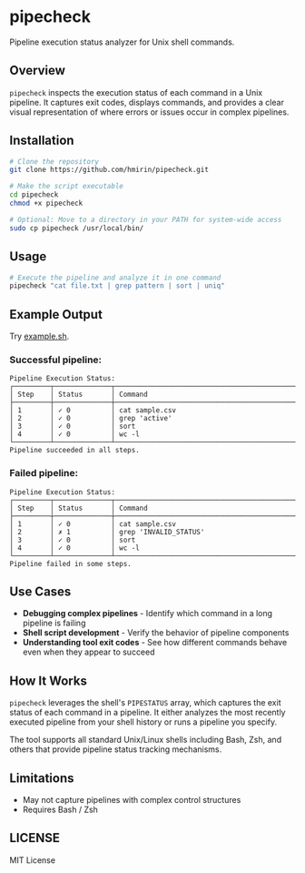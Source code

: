 # pipecheck

Pipeline execution status analyzer for Unix shell commands.

## Overview

`pipecheck` inspects the execution status of each command in a Unix pipeline. It captures exit codes, displays commands, and provides a clear visual representation of where errors or issues occur in complex pipelines.

## Installation

```bash
# Clone the repository
git clone https://github.com/hmirin/pipecheck.git

# Make the script executable
cd pipecheck
chmod +x pipecheck

# Optional: Move to a directory in your PATH for system-wide access
sudo cp pipecheck /usr/local/bin/
```

## Usage

```bash
# Execute the pipeline and analyze it in one command
pipecheck "cat file.txt | grep pattern | sort | uniq"
```

## Example Output

Try [example.sh](example.sh).

### Successful pipeline:

```
Pipeline Execution Status:
┌─────────┬──────────────┬───────────────────────────────────────────────────────────────
│ Step    │ Status       │ Command
├─────────┼──────────────┼───────────────────────────────────────────────────────────────
│ 1       │ ✓ 0          │ cat sample.csv
│ 2       │ ✓ 0          │ grep 'active'
│ 3       │ ✓ 0          │ sort
│ 4       │ ✓ 0          │ wc -l
└─────────┴──────────────┴───────────────────────────────────────────────────────────────
Pipeline succeeded in all steps.
```

### Failed pipeline:

```
Pipeline Execution Status:
┌─────────┬──────────────┬───────────────────────────────────────────────────────────────
│ Step    │ Status       │ Command
├─────────┼──────────────┼───────────────────────────────────────────────────────────────
│ 1       │ ✓ 0          │ cat sample.csv
│ 2       │ ✗ 1          │ grep 'INVALID_STATUS'
│ 3       │ ✓ 0          │ sort
│ 4       │ ✓ 0          │ wc -l
└─────────┴──────────────┴───────────────────────────────────────────────────────────────
Pipeline failed in some steps.
```

## Use Cases

- **Debugging complex pipelines** - Identify which command in a long pipeline is failing
- **Shell script development** - Verify the behavior of pipeline components
- **Understanding tool exit codes** - See how different commands behave even when they appear to succeed

## How It Works

`pipecheck` leverages the shell's `PIPESTATUS` array, which captures the exit status of each command in a pipeline. It either analyzes the most recently executed pipeline from your shell history or runs a pipeline you specify.

The tool supports all standard Unix/Linux shells including Bash, Zsh, and others that provide pipeline status tracking mechanisms.

## Limitations

- May not capture pipelines with complex control structures
- Requires Bash / Zsh

## LICENSE

MIT License

